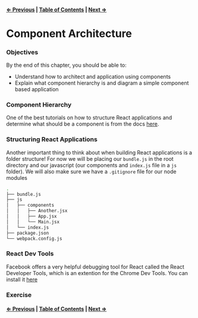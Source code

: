 #### [⇐ Previous](./03-webpack.md) | [Table of Contents](./../readme.md) | [Next ⇒](./03-props_state.md)

# Component Architecture

### Objectives

By the end of this chapter, you should be able to:

- Understand how to architect and application using components
- Explain what component hierarchy is and diagram a simple component based application

### Component Hierarchy

One of the best tutorials on how to structure React applications and determine what should be a component is from the docs [here](https://facebook.github.io/react/docs/thinking-in-react.html).

### Structuring React Applications

Another important thing to think about when building React applications is a folder structure! For now we will be placing our `bundle.js` in the root directory and our javascript (our components and `index.js` file in a `js` folder). We will also make sure we have a `.gitignore` file for our node modules

```sh
.
├── bundle.js
├── js
│   ├── components
│   │   ├── Another.jsx
│   │   ├── App.jsx
│   │   └── Main.jsx
│   └── index.js
├── package.json
└── webpack.config.js
```

### React Dev Tools

Facebook offers a very helpful debugging tool for React called the React Developer Tools, which is an extention for the Chrome Dev Tools. You can install it [here](https://chrome.google.com/webstore/detail/react-developer-tools/fmkadmapgofadopljbjfkapdkoienihi)

### Exercise

#### [⇐ Previous](./03-webpack.md) | [Table of Contents](./../readme.md) | [Next ⇒](./03-props_state.md)